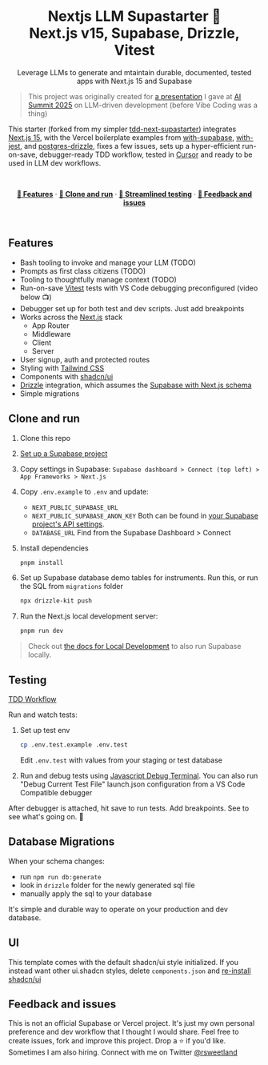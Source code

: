 
<h1 align="center">Nextjs LLM Supastarter 🤩<br /> Next.js v15, Supabase, Drizzle, Vitest</h1>
<p role="heading" align="center">
  Leverage LLMs to generate and mtaintain durable, documented, tested apps with Next.js 15 and Supabase 
</p>

>   <p>This project was originally created for <a href="https://x.com/rsweetland/status/1880370865138987010"> a presentation</a> I gave at <a href="https://lu.ma/AISummitSiliconValley2025">AI Summit 2025</a> on LLM-driven development (before Vibe Coding was a thing)

This starter (forked from my simpler <a href="https://github.com/rsweetland/next-tdd-supastarter">tdd-next-supastarter</a>) integrates <a href="https://nextjs.org/blog/next-15">Next.js 15</a>, with the Vercel boilerplate examples from <a href="https://github.com/vercel/next.js/tree/v15.0.2/examples/with-supabase">with-supabase</a>, <a href="https://github.com/vercel/next.js/tree/v15.0.2/examples/with-jest">with-jest</a>, and <a href="https://github.com/vercel/examples/tree/%40vercel/examples-ui%402.0.3/storage/postgres-drizzle">postgres-drizzle</a></li>, fixes a few issues, sets up a hyper-efficient run-on-save, debugger-ready TDD workflow, tested in <a href="https://www.cursor.com/">Cursor</a> and ready to be used in LLM dev workflows.</p><br />

<p align="center">
  <a href="#features"><strong>💎 Features</strong></a> ·
  <a href="#clone-and-run"><strong>🚗 Clone and run</strong></a> ·
  <a href="#testing"><strong>🧪 Streamlined testing</strong></a> ·
  <a href="#feedback-and-issues"><strong>👋 Feedback and issues</strong></a>
</p>
<br/>

## Features
- Bash tooling to invoke and manage your LLM (TODO)
- Prompts as first class citizens (TODO)
- Tooling to thoughtfully manage context (TODO)
- Run-on-save [Vitest](https://vitest.dev/) tests with VS Code debugging preconfigured (video below 📺)
- Debugger set up for both test and dev scripts. Just add breakpoints
- Works across the [Next.js](https://nextjs.org) stack
  - App Router
  - Middleware
  - Client
  - Server
- User signup, auth and protected routes
- Styling with [Tailwind CSS](https://tailwindcss.com)
- Components with [shadcn/ui](https://ui.shadcn.com/)
- [Drizzle](https://orm.drizzle.team/) integration, which assumes the [Supabase with Next.js schema](https://supabase.com/docs/guides/getting-started/quickstarts/nextjs) 
- Simple migrations

## Clone and run

1. Clone this repo
1. [Set up a Supabase project](https://supabase.com/docs/guides/getting-started/quickstarts/nextjs)
1. Copy settings in Supabase: `Supabase dashboard > Connect (top left) > App Frameworks > Next.js`
2.  Copy `.env.example`  to `.env`  and update:<br />
    * `NEXT_PUBLIC_SUPABASE_URL` 
    * `NEXT_PUBLIC_SUPABASE_ANON_KEY`  Both can be found in [your Supabase project's API settings](https://app.supabase.*com/project/_/settings/api).
    * `DATABASE_URL`  Find from the Supabase Dashboard > Connect
3. Install dependencies
    ```bash
    pnpm install
    ```
4. Set up Supabase database demo tables for instruments. Run this, or run the SQL from `migrations` folder
    ```bash
    npx drizzle-kit push
    ```
   
5. Run the Next.js local development server:

   ```bash
   pnpm run dev
   ```
> Check out [the docs for Local Development](https://supabase.com/docs/guides/getting-started/local-development) to also run Supabase locally.

## Testing

<p align="center">
  
[TDD Workflow](https://github.com/user-attachments/assets/06b87ae3-1f16-4b77-b8b9-5d0eb181462e)

</p>


Run and watch tests:

1. Set up test env

   ```bash
   cp .env.test.example .env.test
   ```
   Edit `.env.test` with values from your staging or test database
   
2. Run and debug tests using [Javascript Debug Terminal](https://vitest.dev/guide/debugging). 
   You can also run "Debug Current Test File" launch.json configuration from a VS Code Compatible debugger

After debugger is attached, hit save to run tests. Add breakpoints. See to see what's going on. 👀

## Database Migrations
When your schema changes: 
* run `npm run db:generate`
* look in `drizzle` folder for the newly generated sql file
* manually apply the sql to your database

It's simple and durable way to operate on your production and dev database.

## UI
This template comes with the default shadcn/ui style initialized. If you instead want other ui.shadcn styles, delete `components.json` and [re-install shadcn/ui](https://ui.shadcn.com/docs/installation/next)


## Feedback and issues

This is not an official Supabase or Vercel project. It's just my own personal preference and dev workflow that I thought I would share. Feel free to create issues, fork and improve this project. Drop a ⭐️ if you'd like. Sometimes I am also hiring. Connect with me on Twitter <a href="https://twitter.com/rsweetland">@rsweetland</a>

